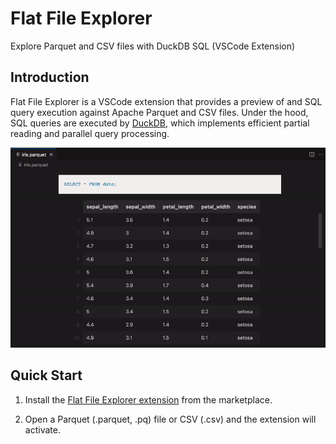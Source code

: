 # Flat File Explorer

Explore Parquet and CSV files with DuckDB SQL (VSCode Extension)

## Introduction

Flat File Explorer is a VSCode extension that provides a preview of and SQL query
execution against Apache Parquet and CSV files. Under the hood, SQL queries are executed
by [DuckDB](https://duckdb.org/), which implements efficient partial reading and
parallel query processing.

![Demonstration of Parquet Explorer against iris.parquet](./iris.gif)

## Quick Start

1. Install the [Flat File Explorer extension](https://marketplace.visualstudio.com/items?itemName=AdamViola.parquet-explorer)
from the marketplace.

2. Open a Parquet (.parquet, .pq) file or CSV (.csv) and the extension will activate.
